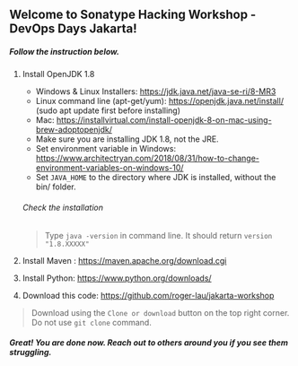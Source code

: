 ## Welcome to Sonatype Hacking Workshop - DevOps Days Jakarta!
##### Follow the instruction below.

1. Install OpenJDK 1.8
   * Windows & Linux Installers: https://jdk.java.net/java-se-ri/8-MR3
   * Linux command line (apt-get/yum): https://openjdk.java.net/install/ (sudo apt update first before installing)
   * Mac: https://installvirtual.com/install-openjdk-8-on-mac-using-brew-adoptopenjdk/
   * Make sure you are installing JDK 1.8, not the JRE.
   * Set environment variable in Windows: https://www.architectryan.com/2018/08/31/how-to-change-environment-variables-on-windows-10/
   * Set `JAVA_HOME` to the directory where JDK is installed, without the bin/ folder.
	
	###### Check the installation
	> Type `java -version` in command line. It should return `version "1.8.XXXXX"`
   

1. Install Maven : https://maven.apache.org/download.cgi

1. Install Python: https://www.python.org/downloads/

1. Download this code: https://github.com/roger-lau/jakarta-workshop

> Download using the `Clone or download` button on the top right corner. Do not use `git clone` command.

##### Great! You are done now. Reach out to others around you if you see them struggling. 
